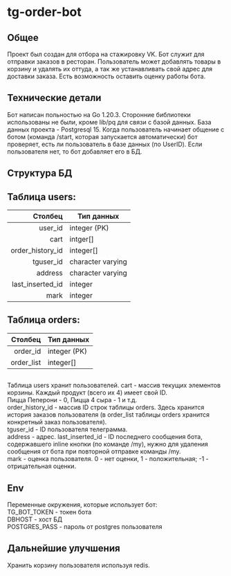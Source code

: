 # tg-order-bot

## Общее
Проект был создан для отбора на стажировку VK.
Бот служит для отправки заказов в ресторан. Пользователь может добавлять товары в корзину и удалять их оттуда, а так же устанавливать свой адрес для доставки заказа. Есть возможность оставить оценку работы бота.

## Технические детали
Бот написан польностью на Go 1.20.3. Сторонние библиотеки использованы не были, кроме lib/pq для связи с базой данных. База данных проекта - Postgresql 15.
Когда пользователь начинает общение с ботом (команда /start, которая запускается автоматически) бот проверяет, есть ли пользователь в базе данных (по UserID). Если пользователя нет, то бот добавляет его в БД.

## Структура БД
## Таблица users:
| Столбец  | Тип данных |
|---------:|-----------|
|user_id|integer (PK)|
|cart|intger[]|
|order_history_id| integer[]|
|tguser_id|character varying|
|address|character varying|
|last_inserted_id|integer|
|mark|integer|

## Таблица orders:
|Столбец|Тип данных|
|-----:|-------|
|order_id|integer (PK)|
|order_list|integer[]|

## 
Таблица users хранит пользователей. cart - массив текущих элементов корзины. Каждый продукт (всего их 4) имеет свой ID.\
Пицца Пеперони - 0, Пицца 4 сыра - 1 и т.д.\
order_history_id - массив ID строк таблицы orders. Здесь хранится история заказов пользователя (в order_list таблицы orders хранится конкретный заказ пользователя).\
tguser_id - ID пользователя телеграмма.\
address - адрес. last_inserted_id - ID последнего сообщения бота, содержавшего inline кнопки (по команде /my), нужно для удаления сообщения от бота при повторной отправке
команды /my.\
mark - оценка пользователя. 0 - нет оценки, 1 - положительная; -1 - отрицательная оценки.

## Env
Переменные окружения, которые использует бот:\
TG_BOT_TOKEN - токен бота\
DBHOST - хост БД\
POSTGRES_PASS - пароль от postgres пользователя

## Дальнейшие улучшения
Хранить корзину пользователя используя redis.
